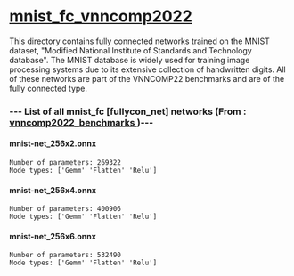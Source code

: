 # <a href="https://github.com/pat676/mnist_fc_vnncomp2022">mnist_fc_vnncomp2022</a>

This directory contains fully connected networks trained on the MNIST dataset, "Modified National Institute of Standards and Technology database". The MNIST database is widely used for training image processing systems due to its extensive collection of handwritten digits. All of these networks are part of the VNNCOMP22 benchmarks and are of the fully connected type.

### --- List of all mnist_fc [fullycon_net] networks (From :<a href = 'https://github.com/ChristopherBrix/vnncomp2022_benchmarks'> vnncomp2022_benchmarks </a>)---

#### mnist-net_256x2.onnx 
	Number of parameters: 269322 
	Node types: ['Gemm' 'Flatten' 'Relu']

#### mnist-net_256x4.onnx 
	Number of parameters: 400906 
	Node types: ['Gemm' 'Flatten' 'Relu']

#### mnist-net_256x6.onnx 
	Number of parameters: 532490 
	Node types: ['Gemm' 'Flatten' 'Relu']

